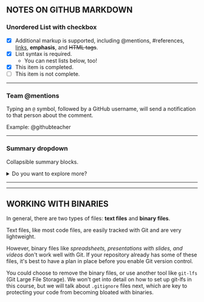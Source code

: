 ## NOTES ON GITHUB MARKDOWN

### Unordered List with checkbox

- [x] Additional markup is supported, including @mentions, #references, [links](url), **emphasis**, and <del>HTML tags</del>.
- [x] List syntax is required.
  - You can nest lists below, too!
- [x] This item is completed.
- [ ] This item is not complete.

---

### Team @mentions

Typing an `@` symbol, followed by a GitHub username, will send a notification to that person about the comment.

Example: @githubteacher

---

### Summary dropdown

Collapsible summary blocks.

<details>
  <summary>Do you want to explore more?</summary>

  #### Do all kind of Markdowns here

  _Example:_
  Content here

</details>

---
---

## WORKING WITH BINARIES

In general, there are two types of files: __text files__ and __binary files__.

Text files, like most code files, are easily tracked with Git and are very lightweight.

However, binary files like _spreadsheets, presentations with slides, and videos_ don't work well with Git. If your repository already has some of these files, it's best to have a plan in place before you enable Git version control.

You could choose to remove the binary files, or use another tool like `git-lfs` (Git Large File Storage). We won't get into detail on how to set up git-lfs in this course, but we will talk about `.gitignore` files next, which are key to protecting your code from becoming bloated with binaries.

